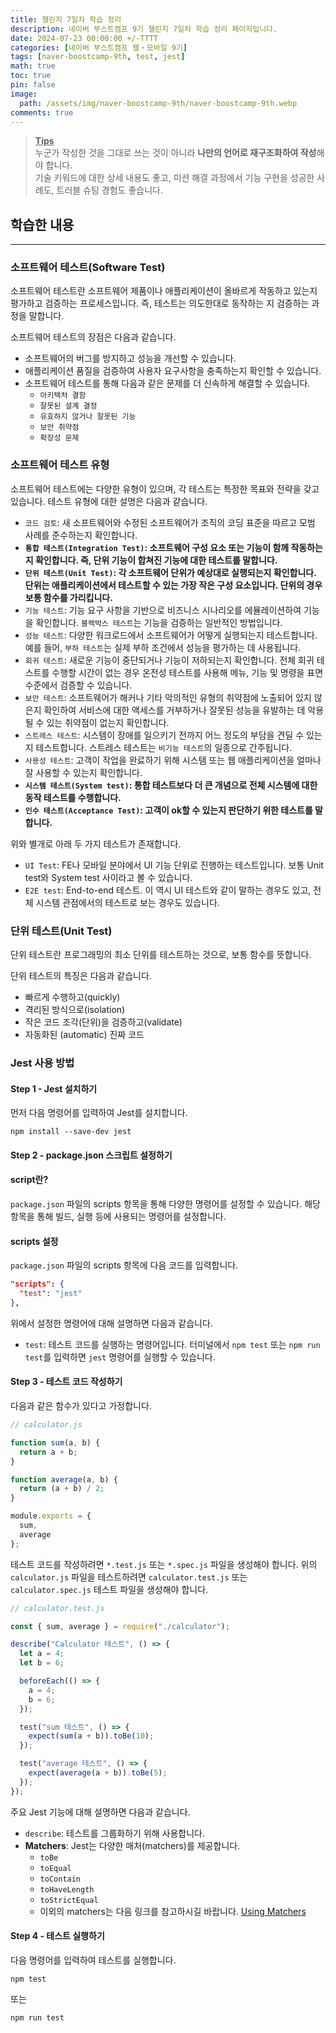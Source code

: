 ```yaml
---
title: 챌린지 7일차 학습 정리
description: 네이버 부스트캠프 9기 챌린지 7일차 학습 정리 페이지입니다.
date: 2024-07-23 00:00:00 +/-TTTT
categories: [네이버 부스트캠프 웹・모바일 9기]
tags: [naver-boostcamp-9th, test, jest]
math: true
toc: true
pin: false
image:
  path: /assets/img/naver-boostcamp-9th/naver-boostcamp-9th.webp
comments: true
---
```


<blockquote class="prompt-tip"><p><strong><u>Tips</u></strong> <br />
누군가 작성한 것을 그대로 쓰는 것이 아니라 <b>나만의 언어로 재구조화하여 작성</b>해야 합니다. <br />
기술 키워드에 대한 상세 내용도 좋고, 미션 해결 과정에서 기능 구현을 성공한 사례도, 트러블 슈팅 경험도 좋습니다.</p></blockquote>

## 학습한 내용

<hr />

### 소프트웨어 테스트(Software Test)

소프트웨어 테스트란 소프트웨어 제품이나 애플리케이션이 올바르게 작동하고 있는지 평가하고 검증하는 프로세스입니다. 즉, 테스트는 의도한대로 동작하는 지 검증하는 과정을 말합니다.

소프트웨어 테스트의 장점은 다음과 같습니다.

- 소프트웨어의 버그를 방지하고 성능을 개선할 수 있습니다.
- 애플리케이션 품질을 검증하여 사용자 요구사항을 충족하는지 확인할 수 있습니다.
- 소프트웨어 테스트를 통해 다음과 같은 문제를 더 신속하게 해결할 수 있습니다.
  - `아키텍처 결함`
  - `잘못된 설계 결정`
  - `유효하지 않거나 잘못된 기능`
  - `보안 취약점`
  - `확장성 문제`

### 소프트웨어 테스트 유형

소프트웨어 테스트에는 다양한 유형이 있으며, 각 테스트는 특정한 목표와 전략을 갖고 있습니다. 테스트 유형에 대한 설명은 다음과 같습니다.

- `코드 검토`: 새 소프트웨어와 수정된 소프트웨어가 조직의 코딩 표준을 따르고 모범 사례를 준수하는지 확인합니다.
- **`통합 테스트(Integration Test)`: 소프트웨어 구성 요소 또는 기능이 함께 작동하는지 확인합니다. 즉, 단위 기능이 합쳐진 기능에 대한 테스트를 말합니다.**
- **`단위 테스트(Unit Test)`: 각 소프트웨어 단위가 예상대로 실행되는지 확인합니다. 단위는 애플리케이션에서 테스트할 수 있는 가장 작은 구성 요소입니다. 단위의 경우 보통 함수를 가리킵니다.**
- `기능 테스트`: 기능 요구 사항을 기반으로 비즈니스 시나리오를 에뮬레이션하여 기능을 확인합니다. `블랙박스 테스트`는 기능을 검증하는 일반적인 방법입니다.
- `성능 테스트`: 다양한 워크로드에서 소프트웨어가 어떻게 실행되는지 테스트합니다. 예를 들어, `부하 테스트`는 실제 부하 조건에서 성능을 평가하는 데 사용됩니다.
- `회귀 테스트`: 새로운 기능이 중단되거나 기능이 저하되는지 확인합니다. 전체 회귀 테스트를 수행할 시간이 없는 경우 온전성 테스트를 사용해 메뉴, 기능 및 명령을 표면 수준에서 검증할 수 있습니다.
- `보안 테스트`: 소프트웨어가 해커나 기타 악의적인 유형의 취약점에 노출되어 있지 않은지 확인하여 서비스에 대한 액세스를 거부하거나 잘못된 성능을 유발하는 데 악용될 수 있는 취약점이 없는지 확인합니다.
- `스트레스 테스트`: 시스템이 장애를 일으키기 전까지 어느 정도의 부담을 견딜 수 있는지 테스트합니다. 스트레스 테스트는 `비기능 테스트`의 일종으로 간주됩니다.
- `사용성 테스트`: 고객이 작업을 완료하기 위해 시스템 또는 웹 애플리케이션을 얼마나 잘 사용할 수 있는지 확인합니다.
- **`시스템 테스트(System test)`: 통합 테스트보다 더 큰 개념으로 전체 시스템에 대한 동작 테스트를 수행합니다.**
- **`인수 테스트(Acceptance Test)`: 고객이 ok할 수 있는지 판단하기 위한 테스트를 말합니다.**

위와 별개로 아래 두 가지 테스트가 존재합니다.

- `UI Test`: FE나 모바일 분야에서 UI 기능 단위로 진행하는 테스트입니다. 보통 Unit test와 System test 사이라고 볼 수 있습니다.
- `E2E test`: End-to-end 테스트. 이 역시 UI 테스트와 같이 말하는 경우도 있고, 전체 시스템 관점에서의 테스트로 보는 경우도 있습니다.

### 단위 테스트(Unit Test)

단위 테스트란 프로그래밍의 최소 단위를 테스트하는 것으로, 보통 함수를 뜻합니다.

단위 테스트의 특징은 다음과 같습니다.

- 빠르게 수행하고(quickly)
- 격리된 방식으로(isolation)
- 작은 코드 조각(단위)을 검증하고(validate)
- 자동화된 (automatic) 진짜 코드

### Jest 사용 방법

#### Step 1 - Jest 설치하기

먼저 다음 명령어를 입력하여 Jest를 설치합니다.

```
npm install --save-dev jest
```

#### Step 2 - package.json 스크립트 설정하기

<h4> script란? </h4>

`package.json` 파일의 scripts 항목을 통해 다양한 명령어를 설정할 수 있습니다. 해당 항목을 통해 빌드, 실행 등에 사용되는 명령어를 설정합니다.

<h4> scripts 설정 </h4>

`package.json` 파일의 scripts 항목에 다음 코드를 입력합니다.

```json
"scripts": {
  "test": "jest"
},
```

위에서 설정한 명령어에 대해 설명하면 다음과 같습니다.

- `test`: 테스트 코드를 실행하는 명령어입니다. 터미널에서 `npm test` 또는 `npm run test`를 입력하면 `jest` 명령어를 실행할 수 있습니다.

#### Step 3 - 테스트 코드 작성하기

다음과 같은 함수가 있다고 가정합니다.

```javascript
// calculator.js

function sum(a, b) {
  return a + b;
}

function average(a, b) {
  return (a + b) / 2;
}

module.exports = {
  sum,
  average
};
```

테스트 코드를 작성하려면 `*.test.js` 또는 `*.spec.js` 파일을 생성해야 합니다. 위의 `calculator.js` 파일을 테스트하려면 `calculator.test.js` 또는 `calculator.spec.js` 테스트 파일을 생성해야 합니다.

```javascript
// calculator.test.js

const { sum, average } = require("./calculator");

describe("Calculator 테스트", () => {
  let a = 4;
  let b = 6;

  beforeEach(() => {
    a = 4;
    b = 6;
  });

  test("sum 테스트", () => {
    expect(sum(a + b)).toBe(10);
  });

  test("average 테스트", () => {
    expect(average(a + b)).toBe(5);
  });
});
```

주요 Jest 기능에 대해 설명하면 다음과 같습니다.

- `describe`: 테스트를 그룹화하기 위해 사용합니다.
- **Matchers**: Jest는 다양한 매처(matchers)를 제공합니다.
  - `toBe`
  - `toEqual`
  - `toContain`
  - `toHaveLength`
  - `toStrictEqual`
  - 이외의 matchers는 다음 링크를 참고하시길 바랍니다.
    <a href="https://jestjs.io/docs/using-matchers" target="_blank">Using Matchers</a>

#### Step 4 - 테스트 실행하기

다음 명령어를 입력하여 테스트를 실행합니다.

```
npm test
```

또는

```
npm run test
```
